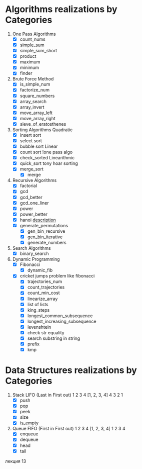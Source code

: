 # Algorithms realizations by Categories

1. One Pass Algorithms
    - [x] count_nums
    - [x] simple_sum
    - [x] simple_sum_short
    - [x] product
    - [x] maximum
    - [x] minimum
    - [x] finder

2. Brute Force Method
    - [x] is_simple_num
    - [x] factorize_num
    - [x] square_numbers
    - [x] array_search
    - [x] array_invert
    - [x] move_array_left
    - [x] move_array_right
    - [x] sieve_of_eratosthenes

3. Sorting Algorithms Quadratic
    - [x] insert sort
    - [x] select sort
    - [x] bubble sort Linear
    - [x] count sort !one pass algo
    - [x] check_sorted Linearithmic
    - [x] quick_sort tony hoar sorting
    - [x] merge_sort
        - [x] merge

4. Recursive Algorithms
    - [x] factorial
    - [x] gcd
    - [x] gcd_better
    - [x] gcd_one_liner
    - [x] power
    - [x] power_better
    - [x] hanoi [description](https://pythobyte.com/tower-of-hanoi-python-01725/)
    - [x] generate_permutations
        - [x] gen_bin_recursive
        - [x] gen_bin_iterative
        - [x] generate_numbers

5. Search Algorithms
    - [x] binary_search

6. Dynamic Programming
    - [x] Fibonacci
        - [x] dynamic_fib
    - [x] cricket jumps problem like fibonacci
        - [x] trajectories_num
        - [x] count_trajectories
        - [x] count_min_cost
        - [x] linearize_array
        - [x] list of lists
        - [x] king_steps
        - [x] longest_common_subsequence
        - [x] longest_increasing_subsequence
        - [x] levenshtein
        - [x] check str equality
        - [x] search substring in string
        - [x] prefix
        - [x] kmp
       
# Data Structures realizations by Categories

1. Stack LIFO (Last in First out) 1 2 3 4 [1, 2, 3, 4] 4 3 2 1
    - [x] push 
    - [x] pop 
    - [x] peek 
    - [x] size 
    - [x] is_empty 
2. Queue FIFO (First in First out) 1 2 3 4 [1, 2, 3, 4] 1 2 3 4
    - [x] enqueue 
    - [x] dequeue
    - [x] head
    - [x] tail
 
лекция 13